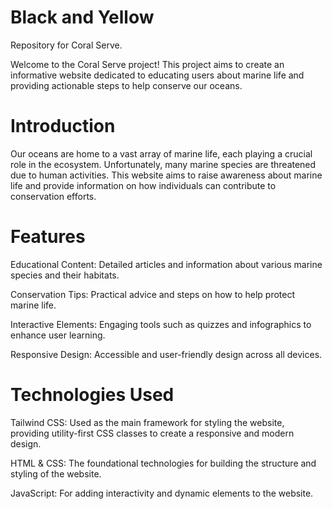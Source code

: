 # Black and Yellow
Repository for Coral Serve.

Welcome to the Coral Serve project! This project aims to create an informative website dedicated to educating users about marine life and providing actionable steps to help conserve our oceans.

# Introduction
Our oceans are home to a vast array of marine life, each playing a crucial role in the ecosystem. Unfortunately, many marine species are threatened due to human activities. This website aims to raise awareness about marine life and provide information on how individuals can contribute to conservation efforts.

# Features
Educational Content: Detailed articles and information about various marine species and their habitats.

Conservation Tips: Practical advice and steps on how to help protect marine life.

Interactive Elements: Engaging tools such as quizzes and infographics to enhance user learning.

Responsive Design: Accessible and user-friendly design across all devices.

# Technologies Used
Tailwind CSS: Used as the main framework for styling the website, providing utility-first CSS classes to create a responsive and modern design.

HTML & CSS: The foundational technologies for building the structure and styling of the website.

JavaScript: For adding interactivity and dynamic elements to the website.

